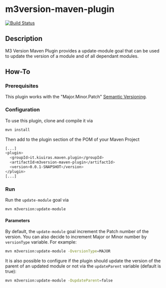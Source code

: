 # m3version-maven-plugin
[![Build Status](https://travis-ci.org/KiuIras/m3version-maven-plugin.svg?branch=master)](https://travis-ci.org/KiuIras/m3version-maven-plugin)

## Description
M3 Version Maven Plugin provides a update-module goal that can be used to update the version of a module and of all dependant modules.

## How-To
### Prerequisites
This plugin works with the "Major.Minor.Patch" [Semantic Versioning](https://semver.org/). 

### Configuration
To use this plugin, clone and compile it via 
```bash
mvn install
```
Then add to the plugin section of the POM of your Maven Project
```bash
[...]
<plugin>
  <groupId>it.kiuiras.maven.plugin</groupId>
  <artifactId>m3version-maven-plugin</artifactId>
  <version>0.0.1-SNAPSHOT</version>
</plugin>
[...]
```

### Run
Run the `update-module` goal via
```bash
mvn m3version:update-module
```
#### Parameters
By default, the `update-module` goal increment the Patch number of the version. You can also decide to increment Major or Minor number by `versionType` variable. For example:
```bash
mvn m3version:update-module -DversionType=MAJOR
```
It is also possible to configure if the plugin should update the version of the parent of an updated module or not via the `updateParent` variable (default is true):
```bash
mvn m3version:update-module -DupdateParent=false
```
